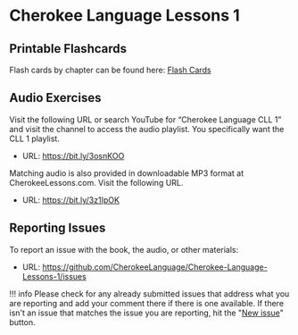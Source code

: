 # Cherokee Language Lessons 1

## Printable Flashcards

Flash cards by chapter can be found here: [Flash Cards](Flash%20Cards)

## Audio Exercises

Visit the following URL or search YouTube for “Cherokee Language CLL 1” and visit the channel to access the audio playlist. You specifically want the CLL 1 playlist.

* URL: https://bit.ly/3osnKOO

Matching audio is also provided in downloadable MP3 format at CherokeeLessons.com. Visit the following URL.

* URL: https://bit.ly/3z1IpOK

## Reporting Issues

To report an issue with the book, the audio, or other materials:

* URL: https://github.com/CherokeeLanguage/Cherokee-Language-Lessons-1/issues

!!! info
    Please check for any already submitted issues that address what you are reporting and add your comment there if
    there is one available. If there isn't an issue that matches the issue you are reporting, hit the "[New issue](https://github.com/CherokeeLanguage/Cherokee-Language-Lessons-1/issues/new)" button.
